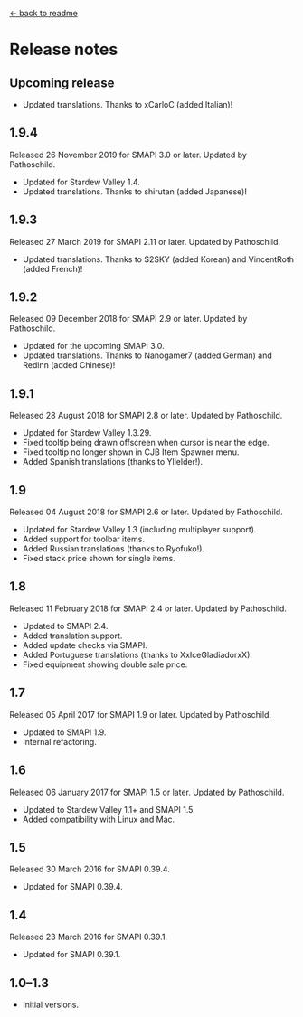 [← back to readme](README.md)

# Release notes
## Upcoming release
* Updated translations. Thanks to xCarloC (added Italian)!

## 1.9.4
Released 26 November 2019 for SMAPI 3.0 or later. Updated by Pathoschild.

* Updated for Stardew Valley 1.4.
* Updated translations. Thanks to shirutan (added Japanese)!

## 1.9.3
Released 27 March 2019 for SMAPI 2.11 or later. Updated by Pathoschild.

* Updated translations. Thanks to S2SKY (added Korean) and VincentRoth (added French)!

## 1.9.2
Released 09 December 2018 for SMAPI 2.9 or later. Updated by Pathoschild.

* Updated for the upcoming SMAPI 3.0.
* Updated translations. Thanks to Nanogamer7 (added German) and Redlnn (added Chinese)!

## 1.9.1
Released 28 August 2018 for SMAPI 2.8 or later. Updated by Pathoschild.

* Updated for Stardew Valley 1.3.29.
* Fixed tooltip being drawn offscreen when cursor is near the edge.
* Fixed tooltip no longer shown in CJB Item Spawner menu.
* Added Spanish translations (thanks to Yllelder!).

## 1.9
Released 04 August 2018 for SMAPI 2.6 or later. Updated by Pathoschild.

* Updated for Stardew Valley 1.3 (including multiplayer support).
* Added support for toolbar items.
* Added Russian translations (thanks to Ryofuko!).
* Fixed stack price shown for single items.

## 1.8
Released 11 February 2018 for SMAPI 2.4 or later. Updated by Pathoschild.

* Updated to SMAPI 2.4.
* Added translation support.
* Added update checks via SMAPI.
* Added Portuguese translations (thanks to XxIceGladiadorxX).
* Fixed equipment showing double sale price.

## 1.7
Released 05 April 2017 for SMAPI 1.9 or later. Updated by Pathoschild.

* Updated to SMAPI 1.9.
* Internal refactoring.

## 1.6
Released 06 January 2017 for SMAPI 1.5 or later. Updated by Pathoschild.

* Updated to Stardew Valley 1.1+ and SMAPI 1.5.
* Added compatibility with Linux and Mac.

## 1.5
Released 30 March 2016 for SMAPI 0.39.4.

* Updated for SMAPI 0.39.4.

## 1.4
Released 23 March 2016 for SMAPI 0.39.1.

* Updated for SMAPI 0.39.1.

## 1.0–1.3
* Initial versions.
